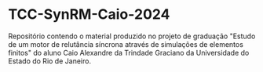# TCC-SynRM-Caio-2024
Repositório contendo o material produzido no projeto de graduação "Estudo de um motor de relutância síncrona através de simulações de elementos finitos" do aluno Caio Alexandre da Trindade Graciano da Universidade do Estado do Rio de Janeiro. 
